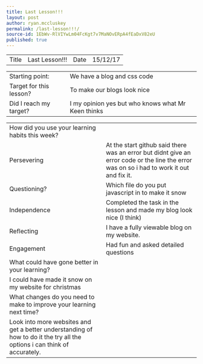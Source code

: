 ```yaml
---
title: Last Lesson!!!
layout: post
author: ryan.mccluskey
permalink: /last-lesson!!!/
source-id: 1EbWv-RlVIYwLm04FcKgt7v7MaNOvERpA4fEaDxV82eU
published: true
---
```

<table>
  <tr>
    <td>Title</td>
    <td>Last Lesson!!!</td>
    <td>Date</td>
    <td>15/12/17</td>
  </tr>
</table>


<table>
  <tr>
    <td>Starting point:</td>
    <td>We have a blog and css code</td>
  </tr>
  <tr>
    <td>Target for this lesson?</td>
    <td>To make our blogs look nice</td>
  </tr>
  <tr>
    <td>Did I reach my target? </td>
    <td>I my opinion yes but who knows what Mr Keen thinks</td>
  </tr>
</table>


<table>
  <tr>
    <td>How did you use your learning habits this week?</td>
    <td></td>
  </tr>
  <tr>
    <td>Persevering</td>
    <td>At the start github said there was an error but didnt give an error code or the line the error was on so i had to work it out and fix it.</td>
  </tr>
  <tr>
    <td>Questioning?</td>
    <td>Which file do you put javascript in to make it snow </td>
  </tr>
  <tr>
    <td>Independence</td>
    <td>Completed the task in the lesson and made my blog look nice (I think)</td>
  </tr>
  <tr>
    <td>Reflecting</td>
    <td>I have a fully viewable blog on my website.</td>
  </tr>
  <tr>
    <td>Engagement</td>
    <td>Had fun and asked detailed questions</td>
  </tr>
  <tr>
    <td>What could have gone better in your learning?</td>
    <td></td>
  </tr>
  <tr>
    <td>I could have made it snow on my website for christmas</td>
    <td></td>
  </tr>
  <tr>
    <td>What changes do you need to make to improve your learning next time?</td>
    <td></td>
  </tr>
  <tr>
    <td>Look into more websites and get a better understanding of how to do it the try all the options i can think of accurately. </td>
    <td></td>
  </tr>
</table>


